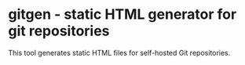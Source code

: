 # gitgen - static HTML generator for git repositories

This tool generates static HTML files for self-hosted Git repositories.
